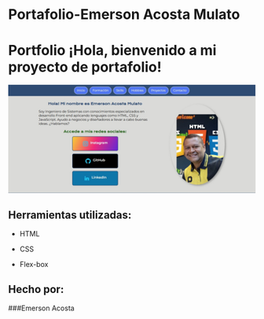 ﻿# Portafolio-Emerson Acosta Mulato

# Portfolio ¡Hola, bienvenido a mi proyecto de portafolio!

![imagen](assets/portafolioEmersonAcosta.jpg)

## Herramientas utilizadas:

* HTML

* CSS

* Flex-box

## Hecho por:

###Emerson Acosta

